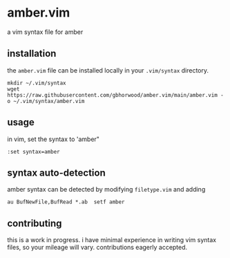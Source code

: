 # amber.vim
a vim syntax file for amber

## installation
the `amber.vim` file can be installed locally in your `.vim/syntax` directory.

```
mkdir ~/.vim/syntax
wget https://raw.githubusercontent.com/gbhorwood/amber.vim/main/amber.vim -o ~/.vim/syntax/amber.vim
```

## usage
in vim, set the syntax to 'amber"

```
:set syntax=amber
```

## syntax auto-detection
amber syntax can be detected by modifying `filetype.vim` and adding

```
au BufNewFile,BufRead *.ab  setf amber
```

## contributing
this is a work in progress. i have minimal experience in writing vim syntax files, so your mileage will vary. contributions eagerly accepted.
